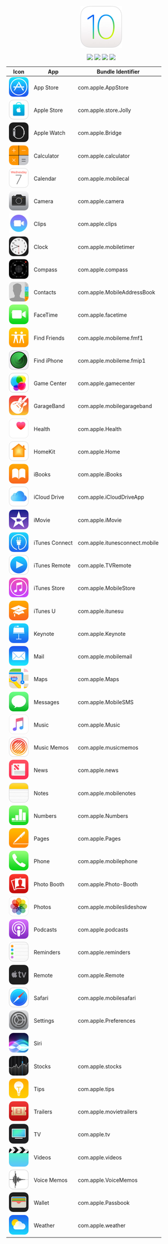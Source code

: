 <p align="center">
  <img src="img/ios10_icon_large_2x.jpg" width="110"/>
</p>
<p align="center">
  <img src="https://img.shields.io/badge/Operating%20System-iOS-blue.svg"/>
  <img src="https://img.shields.io/badge/Build-10.3.1-blue.svg"/>
  <img src="https://img.shields.io/badge/-Bundle%20Identifiers-blue.svg"/>
  <img src="https://img.shields.io/github/license/joeblau/apple-bundle-identifiers.svg"/>
</p>

| Icon | App | Bundle Identifier |
| --- | --- | --- |
| <img src="img/icon_app_store_large_2x.jpg" width="52"/> | App Store |  com.apple.AppStore |
| <img src="img/icon_apple_store_large_2x.jpg" width="52"/> | Apple Store | com.apple.store.Jolly |
| <img src="img/icon_applewatch_large_2x.jpg" width="52"/> | Apple Watch | com.apple.Bridge |
| <img src="img/icon_calculator_large_2x.jpg" width="52"/> | Calculator | com.apple.calculator |
| <img src="img/icon_calendar_large_2x.jpg" width="52"/> | Calendar | com.apple.mobilecal |
| <img src="img/icon_camera_large_2x.jpg" width="52"/> | Camera | com.apple.camera |
| <img src="img/icon_clips_large_2x.jpg" width="52"/> | Clips | com.apple.clips |
| <img src="img/icon_clock_large_2x.jpg" width="52"/> | Clock | com.apple.mobiletimer |
| <img src="img/icon_compass_large_2x.jpg" width="52"/> | Compass | com.apple.compass |
| <img src="img/icon_contacts_large_2x.jpg" width="52"/> | Contacts | com.apple.MobileAddressBook |
| <img src="img/icon_facetime_large_2x.jpg" width="52"/> | FaceTime | com.apple.facetime |
| <img src="img/icon_find_my_friends_large_2x.jpg" width="52"/> | Find Friends | com.apple.mobileme.fmf1 |
| <img src="img/icon_find_my_phone_large_2x.jpg" width="52"/> | Find iPhone | com.apple.mobileme.fmip1 |
| <img src="img/icon_gamecenter_large_2x.jpg" width="52"/> | Game Center | com.apple.gamecenter |
| <img src="img/icon_garageband_large_2x.jpg" width="52"/> | GarageBand | com.apple.mobilegarageband |
| <img src="img/icon_health_large_2x.jpg" width="52"/> | Health | com.apple.Health |
| <img src="img/icon_homekit_large_2x.jpg" width="52"/> | HomeKit | com.apple.Home |
| <img src="img/icon_ibooks_large_2x.jpg" width="52"/> | iBooks | com.apple.iBooks |
| <img src="img/icon_icloud_drive_large_2x.jpg" width="52"/> | iCloud Drive | com.apple.iCloudDriveApp |
| <img src="img/icon_imovie_large_2x.jpg" width="52"/> | iMovie | com.apple.iMovie |
| <img src="img/icon_itunes_connect_large_2x.jpg" width="52"/> | iTunes Connect | com.apple.itunesconnect.mobile |
| <img src="img/icon_itunes_remote_large_2x.jpg" width="52"/> | iTunes Remote | com.apple.TVRemote |
| <img src="img/icon_itunes_store_large_2x.jpg" width="52"/> | iTunes Store |  com.apple.MobileStore |
| <img src="img/icon_itunesu_large_2x.jpg" width="52"/> | iTunes U | com.apple.itunesu |
| <img src="img/icon_keynote_large_2x.jpg" width="52"/> | Keynote | com.apple.Keynote |
| <img src="img/icon_mail_large_2x.jpg" width="52"/> | Mail | com.apple.mobilemail |
| <img src="img/icon_maps_large_2x.jpg" width="52"/> | Maps | com.apple.Maps |
| <img src="img/icon_messages_large_2x.jpg" width="52"/> | Messages | com.apple.MobileSMS |
| <img src="img/icon_music_large_2x.jpg" width="52"/> | Music | com.apple.Music |
| <img src="img/icon_music-memos_large_2x.jpg" width="52"/> | Music Memos | com.apple.musicmemos |
| <img src="img/icon_news_large_2x.jpg" width="52"/> | News | com.apple.news |
| <img src="img/icon_notes_large_2x.jpg" width="52"/> | Notes | com.apple.mobilenotes |
| <img src="img/icon_numbers_large_2x.jpg" width="52"/> | Numbers | com.apple.Numbers |
| <img src="img/icon_pages_large_2x.jpg" width="52"/> | Pages | com.apple.Pages |
| <img src="img/icon_phone_large_2x.jpg" width="52"/> | Phone | com.apple.mobilephone |
| <img src="img/icon_photo-booth_large_2x.jpg" width="52"/> | Photo Booth | com.apple.Photo-Booth |
| <img src="img/icon_photos_large_2x.jpg" width="52"/> | Photos | com.apple.mobileslideshow |
| <img src="img/icon_podcasts_large_2x.jpg" width="52"/> | Podcasts | com.apple.podcasts |
| <img src="img/icon_reminders_large_2x.jpg" width="52"/> | Reminders | com.apple.reminders |
| <img src="img/icon_remote_large_2x.jpg" width="52"/> | Remote | com.apple.Remote |
| <img src="img/icon_safari_large_2x.jpg" width="52"/> | Safari | com.apple.mobilesafari |
| <img src="img/icon_settings_large_2x.jpg" width="52"/> | Settings | com.apple.Preferences |
| <img src="img/icon_siri_large_2x.jpg" width="52"/> | Siri |  |
| <img src="img/icon_stocks_large_2x.jpg" width="52"/> | Stocks | com.apple.stocks |
| <img src="img/icon_tips_large_2x.jpg" width="52"/> | Tips | com.apple.tips |
| <img src="img/icon_trailers_large_2x.jpg" width="52"/> | Trailers | com.apple.movietrailers |
| <img src="img/icon_tv_large_2x.jpg" width="52"/> | TV | com.apple.tv |
| <img src="img/icon_videos_large_2x.jpg" width="52"/> | Videos | com.apple.videos |
| <img src="img/icon_voicememo_large_2x.jpg" width="52"/> | Voice Memos |  com.apple.VoiceMemos |
| <img src="img/icon_wallet_large_2x.jpg" width="52"/> | Wallet | com.apple.Passbook |
| <img src="img/icon_weather_large_2x.jpg" width="52"/> | Weather | com.apple.weather |
